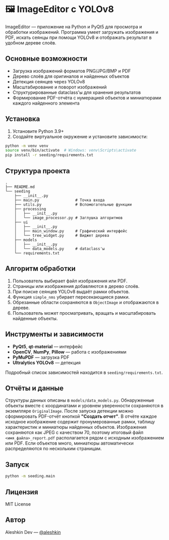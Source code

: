 # 🖼️ ImageEditor с YOLOv8

ImageEditor — приложение на Python и PyQt5 для просмотра и обработки изображений. Программа умеет загружать изображения и PDF, искать сеянцы при помощи YOLOv8 и отображать результат в удобном дереве слоёв.

## Основные возможности

- Загрузка изображений форматов PNG/JPG/BMP и PDF
- Дерево слоёв для оригиналов и найденных объектов
- Детекция сеянцев через YOLOv8
- Масштабирование и поворот изображений
- Структурированные dataclass'ы для хранения результатов
- Формирование PDF-отчёта с нумерацией объектов и миниатюрами каждого
  найденного элемента

## Установка

1. Установите Python 3.9+
2. Создайте виртуальное окружение и установите зависимости:

```bash
python -m venv venv
source venv/bin/activate  # Windows: venv\Scripts\activate
pip install -r seeding/requirements.txt
```

## Структура проекта

```
.
├── README.md
└── seeding
    ├── __init__.py
    ├── main.py                # Точка входа
    ├── utils.py               # Вспомогательные функции
    ├── processing
    │   ├── __init__.py
    │   └── image_processor.py # Заглушка алгоритмов
    ├── ui
    │   ├── __init__.py
    │   ├── main_window.py     # Графический интерфейс
    │   └── tree_widget.py     # Виджет дерева
    ├── models
    │   ├── __init__.py
    │   └── data_models.py     # dataclass'ы
    └── requirements.txt
```

## Алгоритм обработки

1. Пользователь выбирает файл изображения или PDF.
2. Страницы или изображения добавляются в дерево слоёв.
3. При поиске сеянцев YOLOv8 выдаёт рамки объектов.
4. Функция `simple_nms` убирает пересекающиеся рамки.
5. Обрезанные области сохраняются в `ObjectImage` и отображаются в дереве.
6. Пользователь может просматривать, вращать и масштабировать найденные объекты.

## Инструменты и зависимости

- **PyQt5**, **qt-material** — интерфейс
- **OpenCV**, **NumPy**, **Pillow** — работа с изображениями
- **PyMuPDF** — загрузка PDF
- **Ultralytics YOLOv8** — детекция

Подробный список зависимостей находится в `seeding/requirements.txt`.

## Отчёты и данные

Структуры данных описаны в `models/data_models.py`. Обнаруженные объекты вместе с координатами и уровнем уверенности сохраняются в экземпляре `OriginalImage`. После запуска детекции можно сформировать PDF-отчёт кнопкой **"Создать отчет"**. В отчёте каждое исходное изображение содержит пронумерованные рамки, таблицу характеристик и миниатюры найденных объектов. Изображения сохраняются как JPEG с качеством 70, поэтому итоговый файл `<имя_файла>_report.pdf` располагается рядом с исходным изображением или PDF.
Если объектов много, миниатюры автоматически распределяются по нескольким страницам.

## Запуск

```bash
python -m seeding.main
```

## Лицензия

MIT License

## Автор

Aleshkin Dev — [@aleshkin](https://t.me/aleshkin)
